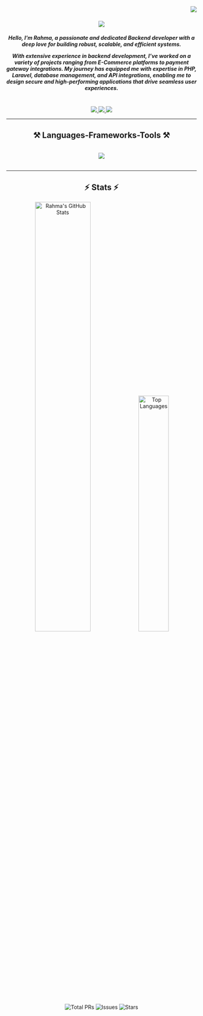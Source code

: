 <img align="right" src="https://visitor-badge.laobi.icu/badge?page_id=rahmakhaled1.rahmakhaled1" />

<h1 align="center">
    <img src="https://readme-typing-svg.herokuapp.com/?font=Righteous&size=35&center=true&vCenter=true&width=500&height=70&duration=4000&lines=Hi+There!+👋;+I'm+Rahma!;" />
</h1>

<h5 align="center">
Hello, I’m Rahma, a passionate and dedicated Backend developer with a deep love for building robust, scalable, and efficient systems.

With extensive experience in backend development, I’ve worked on a variety of projects ranging from E-Commerce platforms to payment gateway integrations. My journey has equipped me with expertise in PHP, Laravel, database management, and API integrations, enabling me to design secure and high-performing applications that drive seamless user experiences.
</h5>

<br/>

<div align="center"> 
  <a href="raahmaakhaaleed@gmail.com">
    <img src="https://img.shields.io/badge/Gmail-333333?style=for-the-badge&logo=gmail&logoColor=red" />
  </a>

  <a href="https://www.linkedin.com/in/rahma-khaled1/" target="_blank">
    <img src="https://img.shields.io/badge/LinkedIn-0077B5?style=for-the-badge&logo=linkedin&logoColor=white" target="_blank" />
  </a>

  <a href="https://drive.google.com/file/d/19FQvcvjk2sY4SI0J8g1eTn7ZkDJKQ_Gp/view?usp=sharing" target="_blank">
     <img src="https://img.shields.io/badge/Resume-4285F4?style=for-the-badge&logo=google-drive&logoColor=white" />
  </a>
</div>

<hr/>

<h2 align="center">⚒️ Languages-Frameworks-Tools ⚒️</h2>
<br/>

<div align="center">
    <img src="https://skillicons.dev/icons?i=js,html,css,php,laravel,npm,jquery,aws,bootstrap,firebase,git,mysql,redis,tailwind,vscode" />
</div>

<br/>
<hr/>

<h2 align="center">⚡ Stats ⚡</h2>

<div align="center">
  <img alt="Rahma's GitHub Stats" width="54%" src="https://github-readme-stats.vercel.app/api?username=rahmakhaled1&show_icons=true&count_private=true&include_all_commits=true" />
  
  <img alt="Top Languages" width="40%" src="https://github-readme-stats.vercel.app/api/top-langs/?username=rahmakhaled1&layout=compact&langs_count=8" />
</div>

<br/>

<div align="center">
  <img src="https://img.shields.io/badge/Total%20PRs-27-brightgreen?style=for-the-badge&logo=github" alt="Total PRs" />
  <img src="https://img.shields.io/badge/Issues-0-blue?style=for-the-badge&logo=github" alt="Issues" />
  <img src="https://img.shields.io/badge/Stars-0-yellow?style=for-the-badge&logo=github" alt="Stars" />
</div>
